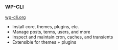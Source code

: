 ### WP-CLI

[wp-cli.org](http://wp-cli.org/)

* Install core, themes, plugins, etc.
* Manage posts, terms, users, and more
* Inspect and maintain cron, caches, and transients
* Extensible for themes + plugins
